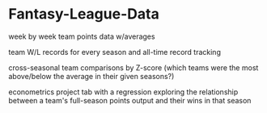# Fantasy-League-Data
week by week team points data w/averages

team W/L records for every season and all-time record tracking

cross-seasonal team comparisons by Z-score (which teams were the most above/below the average in their given seasons?)

econometrics project tab with a regression exploring the relationship between a team's full-season points output and their wins in that season
